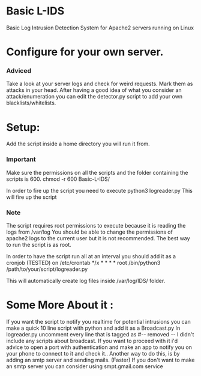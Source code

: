 # Basic L-IDS
 Basic Log Intrusion Detection System for Apache2 servers running on Linux

# Configure for your own server.
### **Adviced**
Take a look at your server logs and check for weird requests. Mark them as attacks in your head.
After having a good idea of what you consider an attack/enumeration you can edit the detector.py script to add your own blacklists/whitelists.

# Setup:
Add the script inside a home directory you will run it from. 

### **Important** 
Make sure the permissions on all the scripts and the folder containing the scripts is 600. chmod -r 600 Basic-L-IDS/

In order to fire up the script you need to execute python3 logreader.py
This will fire up the script

### **Note**
The script requires root permissions to execute because it is reading the logs from /var/log
You should be able to change the permissions of apache2 logs to the current user but it is not recommended.
The best way to run the script is as root.

In order to have the script run all at an interval you should add it as a cronjob (TESTED) on /etc/crontab
*/x * * * * root /bin/python3 /path/to/your/script/logreader.py

This will automatically create log files inside /var/log/IDS/ folder.

# Some More About it :

If you want the script to notify you realtime for potential intrusions you can make a quick 10 line script with python and add it as a Broadcast.py
In logreader.py uncomment every line that is tagged as #-- removed --
I didn't include any scripts about broadcast. If you want to proceed with it i'd advice to open a port with authentication and make an app to notify you on your phone to connect to it and check it.. Another way to do this, is by adding an smtp server and sending mails. (Faster) 
If you don't want to make an smtp server you can consider using smpt.gmail.com service

